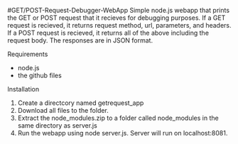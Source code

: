 #GET/POST-Request-Debugger-WebApp
Simple node.js webapp that prints the GET or POST request that it recieves for debugging purposes. If a GET request is recieved, it returns request method, url, parameters, and headers. If a POST request is recieved, it returns all of the above including the request body. The responses are in JSON format.

Requirements

- node.js
- the github files

Installation

1. Create a directcory named getrequest_app
2. Download all files to the folder.
3. Extract the node_modules.zip to a folder called node_modules in the same directory as server.js
4. Run the webapp using node server.js. Server will run on localhost:8081.
